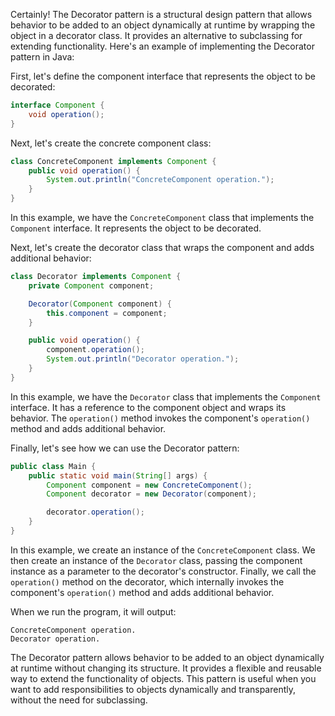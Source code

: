 Certainly! The Decorator pattern is a structural design pattern that allows behavior to be added to an object dynamically at runtime by wrapping the object in a decorator class. It provides an alternative to subclassing for extending functionality. Here's an example of implementing the Decorator pattern in Java:

First, let's define the component interface that represents the object to be decorated:

```java
interface Component {
    void operation();
}
```

Next, let's create the concrete component class:

```java
class ConcreteComponent implements Component {
    public void operation() {
        System.out.println("ConcreteComponent operation.");
    }
}
```

In this example, we have the `ConcreteComponent` class that implements the `Component` interface. It represents the object to be decorated.

Next, let's create the decorator class that wraps the component and adds additional behavior:

```java
class Decorator implements Component {
    private Component component;

    Decorator(Component component) {
        this.component = component;
    }

    public void operation() {
        component.operation();
        System.out.println("Decorator operation.");
    }
}
```

In this example, we have the `Decorator` class that implements the `Component` interface. It has a reference to the component object and wraps its behavior. The `operation()` method invokes the component's `operation()` method and adds additional behavior.

Finally, let's see how we can use the Decorator pattern:

```java
public class Main {
    public static void main(String[] args) {
        Component component = new ConcreteComponent();
        Component decorator = new Decorator(component);

        decorator.operation();
    }
}
```

In this example, we create an instance of the `ConcreteComponent` class. We then create an instance of the `Decorator` class, passing the component instance as a parameter to the decorator's constructor. Finally, we call the `operation()` method on the decorator, which internally invokes the component's `operation()` method and adds additional behavior.

When we run the program, it will output:

```
ConcreteComponent operation.
Decorator operation.
```

The Decorator pattern allows behavior to be added to an object dynamically at runtime without changing its structure. It provides a flexible and reusable way to extend the functionality of objects. This pattern is useful when you want to add responsibilities to objects dynamically and transparently, without the need for subclassing.